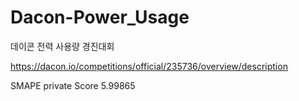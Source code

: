 # Dacon-Power_Usage

데이콘 전력 사용량 경진대회

https://dacon.io/competitions/official/235736/overview/description

SMAPE private Score 5.99865

